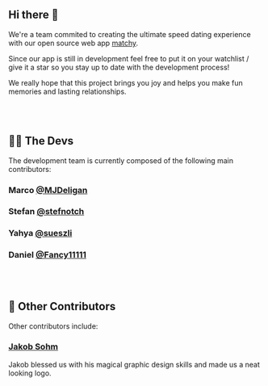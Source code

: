 ## Hi there 👋
We're a team commited to creating the ultimate speed dating experience with our open source web app [matchy](https://github.com/matchyOrg/matchy).

Since our app is still in development feel free to put it on your watchlist / give it a star so you stay up to date with the development process!

We really hope that this project brings you joy and helps you make fun memories and lasting relationships.

<br><br>

## 👨‍💻 The Devs
The development team is currently composed of the following main contributors:

### Marco [@MJDeligan](https://github.com/MJDeligan)

### Stefan [@stefnotch](https://github.com/stefnotch)

### Yahya [@sueszli](https://github.com/sueszli)

### Daniel [@Fancy11111](https://github.com/Fancy11111)

<br><br>

## 💪 Other Contributors
Other contributors include:

### [Jakob Sohm](https://jakobsohm.at/)
Jakob blessed us with his magical graphic design skills and made us a neat looking logo.
